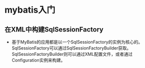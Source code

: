 # mybatis入门
## 在XML中构建SqlSessionFactory
- 基于MyBatis的应用都是以一个SqlSessionFactory的实例为核心的。SqlSessionFactory可以通过SqlSessionFactoryBuilder获取。SqlSessionFactoryBuilder则可以通过XML配置文件，或者通过Configuration实例来构建。